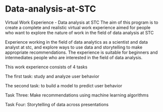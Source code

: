 # Data-analysis-at-STC
Virtual Work Experience - Data analysis at STC
The aim of this program is to create a complete and realistic virtual work experience aimed for people who want to explore the nature of work in the field of data analysis at STC

Experience working in the field of data analytics as a scientist and data analyst at stc, and explore ways to use data and storytelling to make appropriate recommendations. The experience is suitable for beginners and intermediates people who are interested in the field of data analysis. 

This work experience consists of 4 tasks 

The first task: study and analyze user behavior

The second task: to build a model to predict user behavior

Task Three: Make recommendations using machine learning algorithms

Task Four: Storytelling of data across presentations
